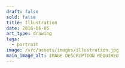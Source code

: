 ```yaml
---
draft: false
sold: false
title: Illustration
date: 2018-06-05
art_type: drawing
tags:
  - portrait
image: /src/assets/images/illustration.jpg
main_image_alt: IMAGE DESCRIPTION REQUIRED
---
```

